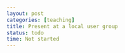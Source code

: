 ```yaml
---
layout: post
categories: [teaching]
title: Present at a local user group
status: todo
time: Not started
---
```

